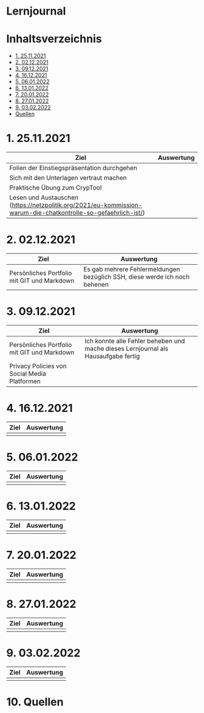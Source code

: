 # Lernjournal

# Inhaltsverzeichnis

- [1. 25.11.2021](#1-25112021)
- [2. 02.12.2021](#2-02122021)
- [3. 09.12.2021](#3-09122021)
- [4. 16.12.2021](#4-16122021)
- [5. 06.01.2022](#5-06012022)
- [6. 13.01.2022](#6-13012022)
- [7. 20.01.2022](#7-20012022)
- [8. 27.01.2022](#8-27012022)
- [9. 03.02.2022](#9-03022022)
- [Quellen](#10-quellen)


# 1. 25.11.2021

| Ziel                                                                                                                | Auswertung |
| ------------------------------------------------------------------------------------------------------------------- | ---------- |
| Folien der Einstiegspräsentation durchgehen                                                                         |            |
| Sich mit den Unterlagen vertraut machen                                                                             |            |
| Praktische Übung zum CrypTool                                                                                       |            |
| Lesen und Austauschen<br />(https://netzpolitik.org/2021/eu-kommission-warum-die-chatkontrolle-so-gefaehrlich-ist/) |            |


# 2. 02.12.2021

| Ziel                                        | Auswertung                                                                 |
| ------------------------------------------- | -------------------------------------------------------------------------- |
| Persönliches Portfolio mit GIT und Markdown | Es gab mehrere Fehlermeldungen bezüglich SSH, diese werde ich noch behenen |


# 3. 09.12.2021

| Ziel                                         | Auswertung                                                                         |
| -------------------------------------------- | ---------------------------------------------------------------------------------- |
| Persönliches Portfolio mit GIT und Markdown  | Ich konnte alle Fehler beheben und mache dieses Lernjournal als Hausaufgabe fertig |
| Privacy Policies von Social Media Platformen |                                                                                    |


# 4. 16.12.2021

| Ziel | Auswertung |
| ---- | ---------- |
|      |            |


# 5. 06.01.2022

| Ziel | Auswertung |
| ---- | ---------- |
|      |            |                                                                        |                                                   |


# 6. 13.01.2022

| Ziel | Auswertung |
| ---- | ---------- |
|      |            |                                                                         |                                                   |


# 7. 20.01.2022

| Ziel | Auswertung |
| ---- | ---------- |
|      |            |                                                                       |                                                   |


# 8. 27.01.2022

| Ziel | Auswertung |
| ---- | ---------- |
|      |            |                                                                        |                                                   |


# 9. 03.02.2022

| Ziel | Auswertung |
| ---- | ---------- |
|      |            |                                                                          |                                                   |


# 10. Quellen
